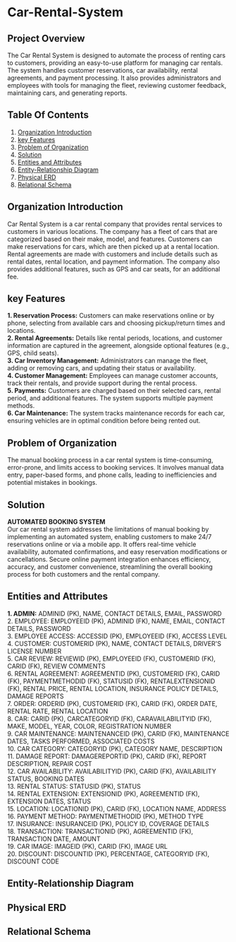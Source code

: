 # Car-Rental-System
## Project Overview
The Car Rental System is designed to automate the process of renting cars to customers, providing an easy-to-use platform for managing car rentals. The system handles customer reservations, car availability, rental agreements, and payment processing. It also provides administrators and employees with tools for managing the fleet, reviewing customer feedback, maintaining cars, and generating reports.
## Table Of Contents
1. [Organization Introduction](#organization-introduction)
2. [key Features](#key-features)
3. [Problem of Organization](#problem-of-organization)
4. [Solution](#solution)
5. [Entities and Attributes](#entities-and-attributes)
6. [Entity-Relationship Diagram](#entity-relationship-diagram)
7. [Physical ERD](#physical-erd)
8. [Relational Schema](#relational-schema)
## Organization Introduction
Car Rental System is a car rental company that provides rental services to customers in various locations. The company has a fleet of cars that are categorized based on their make, model, and features. Customers can make reservations for cars, which are then picked up at a rental location. Rental agreements are made with customers and include details such as rental dates, rental location, and payment information. The company also provides additional features, such as GPS and car seats, for an additional fee.
## key Features
**1. Reservation Process:** Customers can make reservations online or by phone, selecting from available cars and choosing pickup/return times and locations.<br/>
**2. Rental Agreements:** Details like rental periods, locations, and customer information are captured in the agreement, alongside optional features (e.g., GPS, child seats).<br/>
**3. Car Inventory Management:** Administrators can manage the fleet, adding or removing cars, and updating their status or availability.<br/>
**4. Customer Management:** Employees can manage customer accounts, track their rentals, and provide support during the rental process.<br/>
**5. Payments:** Customers are charged based on their selected cars, rental period, and additional features. The system supports multiple payment methods.<br/>
**6. Car Maintenance:** The system tracks maintenance records for each car, ensuring vehicles are in optimal condition before being rented out.<br/>
## Problem of Organization
The manual booking process in a car rental system is time-consuming, error-prone, and limits access to booking services. It involves manual data entry, paper-based forms, and phone calls, leading to inefficiencies and potential mistakes in bookings. 
## Solution
**AUTOMATED BOOKING SYSTEM**<br/>
Our car rental system addresses the limitations of manual booking by implementing an automated system, enabling customers to make 24/7 reservations online or via a mobile app. It offers real-time vehicle availability, automated confirmations, and easy reservation modifications or cancellations. Secure online payment integration enhances efficiency, accuracy, and customer convenience, streamlining the overall booking process for both customers and the rental company.
## Entities and Attributes
**1. ADMIN:** ADMINID (PK), NAME, CONTACT DETAILS, EMAIL, PASSWORD<br/>
2. EMPLOYEE: EMPLOYEEID (PK), ADMINID (FK), NAME, EMAIL, CONTACT DETAILS, PASSWORD<br/>
3. EMPLOYEE ACCESS: ACCESSID (PK), EMPLOYEEID (FK), ACCESS LEVEL<br/>
4. CUSTOMER: CUSTOMERID (PK), NAME, CONTACT DETAILS, DRIVER'S LICENSE NUMBER<br/>
5. CAR REVIEW: REVIEWID (PK), EMPLOYEEID (FK), CUSTOMERID (FK), CARID (FK), REVIEW COMMENTS<br/>
6. RENTAL AGREEMENT: AGREEMENTID (PK), CUSTOMERID (FK), CARID (FK), PAYMENTMETHODID (FK), STATUSID (FK), RENTALEXTENSIONID (FK), RENTAL PRICE, RENTAL LOCATION, INSURANCE POLICY DETAILS, DAMAGE REPORTS<br/>
7. ORDER: ORDERID (PK), CUSTOMERID (FK), CARID (FK), ORDER DATE, RENTAL RATE, RENTAL LOCATION<br/>
8. CAR: CARID (PK), CARCATEGORYID (FK), CARAVAILABILITYID (FK), MAKE, MODEL, YEAR, COLOR, REGISTRATION NUMBER<br/>
9. CAR MAINTENANCE: MAINTENANCEID (PK), CARID (FK), MAINTENANCE DATES, TASKS PERFORMED, ASSOCIATED COSTS<br/>
10. CAR CATEGORY: CATEGORYID (PK), CATEGORY NAME, DESCRIPTION<br/>
11. DAMAGE REPORT: DAMAGEREPORTID (PK), CARID (FK), REPORT DESCRIPTION, REPAIR COST<br/>
12. CAR AVAILABILITY: AVAILABILITYID (PK), CARID (FK), AVAILABILITY STATUS, BOOKING DATES<br/>
13. RENTAL STATUS: STATUSID (PK), STATUS<br/>
14. RENTAL EXTENSION: EXTENSIONID (PK), AGREEMENTID (FK), EXTENSION DATES, STATUS<br/>
15. LOCATION: LOCATIONID (PK), CARID (FK), LOCATION NAME, ADDRESS<br/>
16. PAYMENT METHOD: PAYMENTMETHODID (PK), METHOD TYPE<br/>
17. INSURANCE: INSURANCEID (PK), POLICY ID, COVERAGE DETAILS<br/>
18. TRANSACTION: TRANSACTIONID (PK), AGREEMENTID (FK), TRANSACTION DATE, AMOUNT<br/>
19. CAR IMAGE: IMAGEID (PK), CARID (FK), IMAGE URL<br/>
20. DISCOUNT: DISCOUNTID (PK), PERCENTAGE, CATEGORYID (FK), DISCOUNT CODE<br/>

## Entity-Relationship Diagram

## Physical ERD

## Relational Schema
